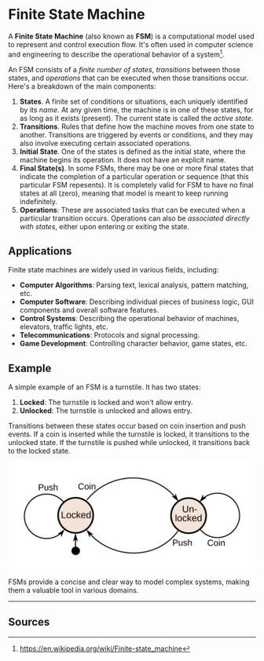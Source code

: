 # Finite State Machine

A **Finite State Machine** (also known as **FSM**) is a computational model used to represent and control execution flow. It's often used in computer science and engineering to describe the operational behavior of a system[^1].

An FSM consists of a *finite number of states*, *transitions* between those states, and *operations* that can be executed when those transitions occur. Here's a breakdown of the main components:

1. **States**. A finite set of conditions or situations, each uniquely identified by its *name*. At any given time, the machine is in one of these states, for as long as it exists (present). The current state is called the *active state*.
2. **Transitions**. Rules that define how the machine moves from one state to another. Transitions are triggered by events or conditions, and they may also involve executing certain associated operations.
3. **Initial State**. One of the states is defined as the initial state, where the machine begins its operation. It does not have an explicit name.
4. **Final State(s)**. In some FSMs, there may be one or more final states that indicate the completion of a particular operation or sequence (that this particular FSM repesents). It is completely valid for FSM to have no final states at all (zero), meaning that model is meant to keep running indefinitely.
5. **Operations**: These are associated tasks that can be executed when a particular transition occurs. Operations can also be *associated directly with states*, either upon entering or exiting the state.

## Applications

Finite state machines are widely used in various fields, including:

- **Computer Algorithms**: Parsing text, lexical analysis, pattern matching, etc.
- **Computer Software**: Describing individual pieces of business logic, GUI components and overall software features.
- **Control Systems**: Describing the operational behavior of machines, elevators, traffic lights, etc.
- **Telecommunications**: Protocols and signal processing.
- **Game Development**: Controlling character behavior, game states, etc.

## Example

A simple example of an FSM is a turnstile. It has two states:

1. **Locked**: The turnstile is locked and won't allow entry.
2. **Unlocked**: The turnstile is unlocked and allows entry.

Transitions between these states occur based on coin insertion and push events. If a coin is inserted while the turnstile is locked, it transitions to the unlocked state. If the turnstile is pushed while unlocked, it transitions back to the locked state.

![FSM_Turnstile_state_machine_colored](./FSM_Turnstile_state_machine_colored.svg)

FSMs provide a concise and clear way to model complex systems, making them a valuable tool in various domains.

---

## Sources
[^1]: https://en.wikipedia.org/wiki/Finite-state_machine
[^2]: https://brilliant.org/wiki/finite-state-machines/